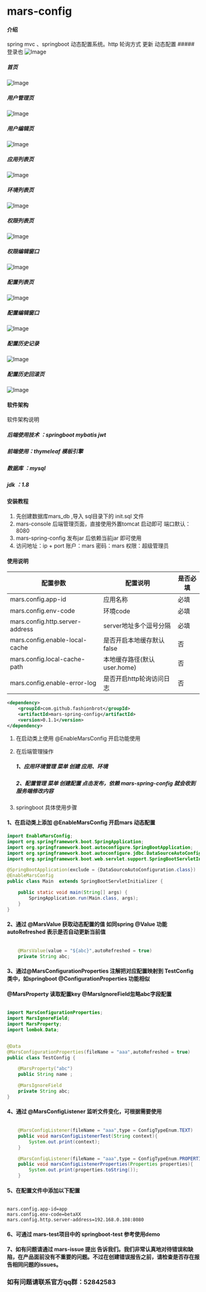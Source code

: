 # mars-config

#### 介绍
spring mvc 、springboot 动态配置系统。http 轮询方式 更新 动态配置
#####登录也
![Image](https://github.com/fashionbrot/mars-config/blob/master/document/login.png)

##### 首页
![Image](https://github.com/fashionbrot/mars-config/blob/master/document/111.png)

##### 用户管理页
![Image](https://github.com/fashionbrot/mars-config/blob/master/document/userInfo.png)
##### 用户编辑页
![Image](https://github.com/fashionbrot/mars-config/blob/master/document/userInfoEdit.png)

##### 应用列表页
![Image](https://github.com/fashionbrot/mars-config/blob/master/document/appInfo.png)

##### 环境列表页
![Image](https://github.com/fashionbrot/mars-config/blob/master/document/envInfo.png)

##### 权限列表页
![Image](https://github.com/fashionbrot/mars-config/blob/master/document/roleInfo.png)

##### 权限编辑窗口
![Image](https://github.com/fashionbrot/mars-config/blob/master/document/roleInfoSystemConfig.png)

##### 配置列表页
![Image](https://github.com/fashionbrot/mars-config/blob/master/document/systemConfig.png)

##### 配置编辑窗口
![Image](https://github.com/fashionbrot/mars-config/blob/master/document/systemConfigEdit.png)

##### 配置历史记录
![Image](https://github.com/fashionbrot/mars-config/blob/master/document/systemConfigHistory.png)

##### 配置历史回滚页
![Image](https://github.com/fashionbrot/mars-config/blob/master/document/historyDiff.png)

#### 软件架构
软件架构说明

##### 后端使用技术 ：springboot mybatis jwt
##### 前端使用：thymeleaf 模板引擎
##### 数据库 ：mysql
##### jdk   ：1.8


#### 安装教程

1. 先创建数据库mars_db ,导入 sql目录下的 init.sql 文件
2. mars-console 后端管理页面，直接使用外置tomcat 启动即可 端口默认：8080
3. mars-spring-config 发布jar 后依赖当前jar 即可使用
4. 访问地址：ip + port  账户：mars 密码：mars  权限：超级管理员

#### 使用说明

|配置参数|配置说明|是否必填|
|---|---|---|
|mars.config.app-id|应用名称|必填|
|mars.config.env-code|环境code|必填|
|mars.config.http.server-address|server地址多个逗号分隔|必填|
|mars.config.enable-local-cache|是否开启本地缓存默认false|否|
|mars.config.local-cache-path|本地缓存路径(默认user.home)|否|
|mars.config.enable-error-log|是否开启http轮询访问日志|否|

```xml
<dependency>
    <groupId>com.github.fashionbrot</groupId>
    <artifactId>mars-spring-config</artifactId>
    <version>0.1.1</version>
</dependency>

```

1. 在启动类上使用 @EnableMarsConfig 开启功能使用

    
2. 在后端管理操作
    ##### 1、应用环境管理 菜单 创建 应用、环境
    ##### 2、配置管理  菜单 创建配置 点击发布，依赖 mars-spring-config 就会收到服务端修改内容

3. springboot 具体使用步骤 

#### 1、在启动类上添加 @EnableMarsConfig 开启mars 动态配置
```java
import EnableMarsConfig;
import org.springframework.boot.SpringApplication;
import org.springframework.boot.autoconfigure.SpringBootApplication;
import org.springframework.boot.autoconfigure.jdbc.DataSourceAutoConfiguration;
import org.springframework.boot.web.servlet.support.SpringBootServletInitializer;

@SpringBootApplication(exclude = {DataSourceAutoConfiguration.class})
@EnableMarsConfig
public class Main  extends SpringBootServletInitializer {

    public static void main(String[] args) {
        SpringApplication.run(Main.class, args);
    }
}
```


#### 2、通过 @MarsValue 获取动态配置的值 如同spring @Value 功能 autoRefreshed 表示是否自动更新当前值

```java

    @MarsValue(value = "${abc}",autoRefreshed = true)
    private String abc;

``` 

#### 3、通过@MarsConfigurationProperties 注解把对应配置映射到 TestConfig 类中，如springboot @ConfigurationProperties 功能相似
####    @MarsProperty 读取配置key  @MarsIgnoreField忽略abc字段配置

```java

import MarsConfigurationProperties;
import MarsIgnoreField;
import MarsProperty;
import lombok.Data;


@Data
@MarsConfigurationProperties(fileName = "aaa",autoRefreshed = true)
public class TestConfig {

    @MarsProperty("abc")
    public String name ;

    @MarsIgnoreField
    private String abc;
}


```

#### 4、通过 @MarsConfigListener 监听文件变化，可根据需要使用
```java

    @MarsConfigListener(fileName = "aaa",type = ConfigTypeEnum.TEXT)
    public void marsConfigListenerTest(String context){
        System.out.print(context);
    }

    @MarsConfigListener(fileName = "aaa",type = ConfigTypeEnum.PROPERTIES)
    public void marsConfigListenerProperties(Properties properties){
        System.out.print(properties.toString());
    }

```

#### 5、在配置文件中添加以下配置
```properties

mars.config.app-id=app
mars.config.env-code=betaXX
mars.config.http.server-address=192.168.0.108:8080

```

#### 6、可通过 mars-test项目中的 springboot-test 参考使用demo 
#### 7、如有问题请通过 mars-issue 提出 告诉我们。我们非常认真地对待错误和缺陷，在产品面前没有不重要的问题。不过在创建错误报告之前，请检查是否存在报告相同问题的issues。


### 如有问题请联系官方qq群：52842583
